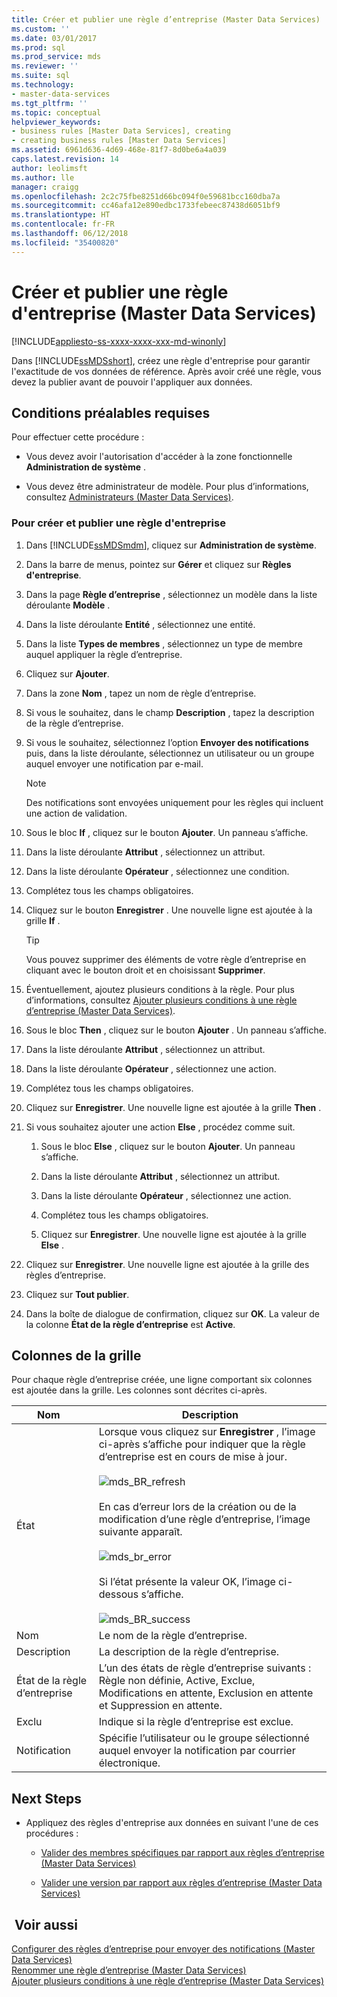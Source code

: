 ```yaml
---
title: Créer et publier une règle d’entreprise (Master Data Services) | Microsoft Docs
ms.custom: ''
ms.date: 03/01/2017
ms.prod: sql
ms.prod_service: mds
ms.reviewer: ''
ms.suite: sql
ms.technology:
- master-data-services
ms.tgt_pltfrm: ''
ms.topic: conceptual
helpviewer_keywords:
- business rules [Master Data Services], creating
- creating business rules [Master Data Services]
ms.assetid: 6961d636-4d69-468e-81f7-8d0be6a4a039
caps.latest.revision: 14
author: leolimsft
ms.author: lle
manager: craigg
ms.openlocfilehash: 2c2c75fbe8251d66bc094f0e59681bcc160dba7a
ms.sourcegitcommit: cc46afa12e890edbc1733febeec87438d6051bf9
ms.translationtype: HT
ms.contentlocale: fr-FR
ms.lasthandoff: 06/12/2018
ms.locfileid: "35400820"
---
```

# <a name="create-and-publish-a-business-rule-master-data-services"></a>Créer et publier une règle d'entreprise (Master Data Services)

[!INCLUDE[appliesto-ss-xxxx-xxxx-xxx-md-winonly](../includes/appliesto-ss-xxxx-xxxx-xxx-md-winonly.md)]

  Dans [!INCLUDE[ssMDSshort](../includes/ssmdsshort-md.md)], créez une règle d'entreprise pour garantir l'exactitude de vos données de référence. Après avoir créé une règle, vous devez la publier avant de pouvoir l'appliquer aux données.  
  
## <a name="prerequisites"></a>Conditions préalables requises  
 Pour effectuer cette procédure :  
  
-   Vous devez avoir l'autorisation d'accéder à la zone fonctionnelle **Administration de système** .  
  
-   Vous devez être administrateur de modèle. Pour plus d’informations, consultez [Administrateurs &#40;Master Data Services&#41;](../master-data-services/administrators-master-data-services.md).  
  
### <a name="to-create-and-publish-a-business-rule"></a>Pour créer et publier une règle d'entreprise  
  
1.  Dans [!INCLUDE[ssMDSmdm](../includes/ssmdsmdm-md.md)], cliquez sur **Administration de système**.  
  
2.  Dans la barre de menus, pointez sur **Gérer** et cliquez sur **Règles d'entreprise**.  
  
3.  Dans la page **Règle d’entreprise** , sélectionnez un modèle dans la liste déroulante **Modèle** .  
  
4.  Dans la liste déroulante **Entité** , sélectionnez une entité.  
  
5.  Dans la liste **Types de membres** , sélectionnez un type de membre auquel appliquer la règle d’entreprise.  
  
6.  Cliquez sur **Ajouter**.  
  
7.  Dans la zone **Nom** , tapez un nom de règle d’entreprise.  
  
8.  Si vous le souhaitez, dans le champ **Description** , tapez la description de la règle d’entreprise.  
  
9. Si vous le souhaitez, sélectionnez l’option **Envoyer des notifications** puis, dans la liste déroulante, sélectionnez un utilisateur ou un groupe auquel envoyer une notification par e-mail.  
  
    > [!NOTE]  
    >  Des notifications sont envoyées uniquement pour les règles qui incluent une action de validation.  
  
10. Sous le bloc **If** , cliquez sur le bouton **Ajouter**. Un panneau s’affiche.  
  
11. Dans la liste déroulante **Attribut** , sélectionnez un attribut.  
  
12. Dans la liste déroulante **Opérateur** , sélectionnez une condition.  
  
13. Complétez tous les champs obligatoires.  
  
14. Cliquez sur le bouton **Enregistrer** . Une nouvelle ligne est ajoutée à la grille **If** .  
  
    > [!TIP]  
    >  Vous pouvez supprimer des éléments de votre règle d’entreprise en cliquant avec le bouton droit et en choisissant **Supprimer**.  
  
15. Éventuellement, ajoutez plusieurs conditions à la règle. Pour plus d’informations, consultez [Ajouter plusieurs conditions à une règle d’entreprise &#40;Master Data Services&#41;](../master-data-services/add-multiple-conditions-to-a-business-rule-master-data-services.md).  
  
16. Sous le bloc **Then** , cliquez sur le bouton **Ajouter** . Un panneau s’affiche.  
  
17. Dans la liste déroulante **Attribut** , sélectionnez un attribut.  
  
18. Dans la liste déroulante **Opérateur** , sélectionnez une action.  
  
19. Complétez tous les champs obligatoires.  
  
20. Cliquez sur **Enregistrer**. Une nouvelle ligne est ajoutée à la grille **Then** .  
  
21. Si vous souhaitez ajouter une action **Else** , procédez comme suit.  
  
    1.  Sous le bloc **Else** , cliquez sur le bouton **Ajouter**. Un panneau s’affiche.  
  
    2.  Dans la liste déroulante **Attribut** , sélectionnez un attribut.  
  
    3.  Dans la liste déroulante **Opérateur** , sélectionnez une action.  
  
    4.  Complétez tous les champs obligatoires.  
  
    5.  Cliquez sur **Enregistrer**. Une nouvelle ligne est ajoutée à la grille **Else** .  
  
22. Cliquez sur **Enregistrer**. Une nouvelle ligne est ajoutée à la grille des règles d’entreprise.  
  
23. Cliquez sur **Tout publier**.  
  
24. Dans la boîte de dialogue de confirmation, cliquez sur **OK**. La valeur de la colonne **État de la règle d’entreprise** est **Active**.  
  
## <a name="grid-columns"></a>Colonnes de la grille  
 Pour chaque règle d’entreprise créée, une ligne comportant six colonnes est ajoutée dans la grille. Les colonnes sont décrites ci-après.  
  
|Nom   |Description|  
|----------|-----------------|  
|État|Lorsque vous cliquez sur **Enregistrer** , l’image ci-après s’affiche pour indiquer que la règle d’entreprise est en cours de mise à jour.<br /><br /> ![mds_BR_refresh](../master-data-services/media/mds-br-refresh.png "mds_BR_refresh")<br /><br /> En cas d’erreur lors de la création ou de la modification d’une règle d’entreprise, l’image suivante apparaît.<br /><br /> ![mds_br_error](../master-data-services/media/mds-br-error.png "mds_br_error")<br /><br /> Si l’état présente la valeur OK, l’image ci-dessous s’affiche.<br /><br /> ![mds_BR_success](../master-data-services/media/mds-br-success.png "mds_BR_success")|  
|Nom   |Le nom de la règle d’entreprise.|  
|Description|La description de la règle d’entreprise.|  
|État de la règle d’entreprise|L’un des états de règle d’entreprise suivants : Règle non définie, Active, Exclue, Modifications en attente, Exclusion en attente et Suppression en attente.|  
|Exclu|Indique si la règle d’entreprise est exclue.|  
|Notification|Spécifie l’utilisateur ou le groupe sélectionné auquel envoyer la notification par courrier électronique.|  
  
## <a name="next-steps"></a>Next Steps  
  
-   Appliquez des règles d'entreprise aux données en suivant l'une de ces procédures :  
  
    -   [Valider des membres spécifiques par rapport aux règles d’entreprise &#40;Master Data Services&#41;](../master-data-services/validate-specific-members-against-business-rules-master-data-services.md)  
  
    -   [Valider une version par rapport aux règles d’entreprise &#40;Master Data Services&#41;](../master-data-services/validate-a-version-against-business-rules-master-data-services.md)  
  
## <a name="see-also"></a> Voir aussi  
 [Configurer des règles d’entreprise pour envoyer des notifications &#40;Master Data Services&#41;](../master-data-services/configure-business-rules-to-send-notifications-master-data-services.md)   
 [Renommer une règle d’entreprise &#40;Master Data Services&#41;](../master-data-services/change-a-business-rule-name-master-data-services.md)   
 [Ajouter plusieurs conditions à une règle d’entreprise &#40;Master Data Services&#41;](../master-data-services/add-multiple-conditions-to-a-business-rule-master-data-services.md)  
  
  
